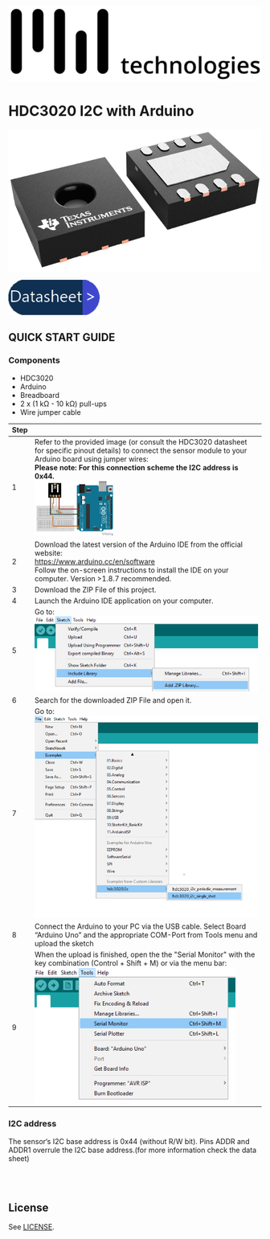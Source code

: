 [![](./images/mw-logo.png)](https://mw-technologies.at)

# HDC3020 I2C with Arduino


![HDC3020](./images/HDC3020.png) 



[![button1](./images/data-sheet.png)](https://www.ti.com/lit/ds/symlink/hdc3020.pdf) 



## QUICK START GUIDE  

### Components 
- HDC3020
- Arduino
- Breadboard 
- 2 x (1 kΩ - 10 kΩ) pull-ups
- Wire jumper cable <br>

| Step |                                                                                                                                                             |
|------|-------------------------------------------------------------------------------------------------------------------------------------------------------------|
| 1    |Refer to the provided image (or consult the HDC3020 datasheet for specific pinout details) to connect the sensor module to your Arduino board using jumper wires:<br>__Please note: For this connection scheme the I2C address is 0x44.__ <br> [<img src="images/HDC3020_breakoutboard_arduino.png" width="35%"/>](images/HDC3020_breakoutboard_arduino.png)|
| 2    | Download the latest version of the Arduino IDE from the official website:<br> https://www.arduino.cc/en/software<br>Follow the on-screen instructions to install the IDE on your computer. Version >1.8.7 recommended.                                                            |
| 3    | Download the ZIP File of this project.|
| 4    | Launch the Arduino IDE application on your computer.|
| 5    | Go to: <br>[<img src="images/add_library.png" width="550"/>](images/add_library.png) |
| 6    | Search for the downloaded ZIP File and open it.|
| 7    | Go to:<br>[<img src="images/open_file.png" width="500"/>](images/open_file.png)|
| 8    | Connect the Arduino to your PC via the USB cable. Select Board “Arduino Uno” and the appropriate COM-Port from Tools menu and upload the sketch |
| 9    | When the upload is finished, open the the "Serial Monitor" with the key combination (Control + Shift + M) or via the menu bar: <br> [<img src="images/serial_Monitor.png" width="400"/>](images/serial_Monitor.png) |

### I2C address
The sensor‘s I2C base address is 0x44 (without R/W bit). Pins ADDR and ADDR1 overrule the I2C base address.(for more information check the data sheet) <br>
<br> 


<br>

## License 
See [LICENSE](LICENSE).

